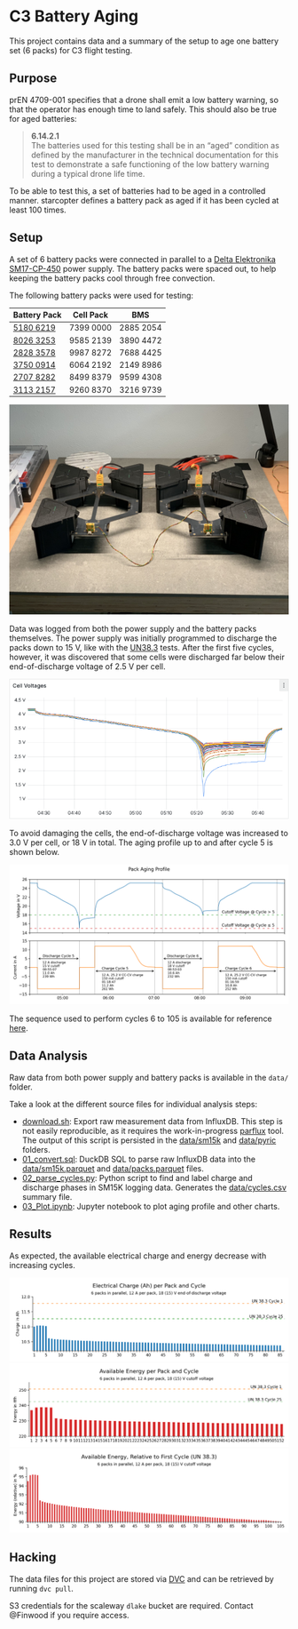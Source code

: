 # C3 Battery Aging

This project contains data and a summary of the setup to age one battery set (6 packs) for C3 flight testing.

## Purpose

prEN 4709-001 specifies that a drone shall emit a low battery warning, so that the operator has enough time to land safely. This should also be true for aged batteries:

> **6.14.2.1**  
> The batteries used for this testing shall be in an “aged” condition as defined by the manufacturer in the technical documentation for this test to demonstrate a safe functioning of the low battery warning during a typical drone life time.

To be able to test this, a set of batteries had to be aged in a controlled manner.
starcopter defines a battery pack as aged if it has been cycled at least 100 times.

## Setup

A set of 6 battery packs were connected in parallel to a [Delta Elektronika SM17-CP-450][sm15k] power supply.
The battery packs were spaced out, to help keeping the battery packs cool through free convection.

The following battery packs were used for testing:

| Battery Pack  | Cell Pack | BMS       |
| ------------- | --------- | --------- |
| [5180 6219][] | 7399 0000 | 2885 2054 |
| [8026 3253][] | 9585 2139 | 3890 4472 |
| [2828 3578][] | 9987 8272 | 7688 4425 |
| [3750 0914][] | 6064 2192 | 2149 8986 |
| [2707 8282][] | 8499 8379 | 9599 4308 |
| [3113 2157][] | 9260 8370 | 3216 9739 |

![C3 Setup](./img/setup.jpg)

Data was logged from both the power supply and the battery packs themselves.
The power supply was initially programmed to discharge the packs down to 15 V, like with the [UN38.3](../UN38.3/)
tests. After the first five cycles, however, it was discovered that some cells were discharged far below their
end-of-discharge voltage of 2.5 V per cell.

![Cell Voltages during Cycle 5](./img/cell-voltages-cycle-5.png)

To avoid damaging the cells, the end-of-discharge voltage was increased to 3.0 V per cell, or 18 V in total.
The aging profile up to and after cycle 5 is shown below.

![Aging Profile](./img/aging-profile.png)

The sequence used to perform cycles 6 to 105 is available for reference [here](./bc6s6p.s).

[sm15k]: https://www.delta-elektronika.nl/products/sm15k-series
[2707 8282]: https://www.notion.so/starcopter/2707-8282-da7e6a3a6bad42439c49a23b2453dab0?pvs=4
[3113 2157]: https://www.notion.so/starcopter/3113-2157-0b244bc53801487e869f4f124a4a7624?pvs=4
[8026 3253]: https://www.notion.so/starcopter/8026-3253-6d6b2ec0507e4152988fe1cc45dd1636?pvs=4
[5180 6219]: https://www.notion.so/starcopter/5180-6219-3ebd4f287a2e4bfcb6a198941659fef6?pvs=4
[3750 0914]: https://www.notion.so/starcopter/3750-0914-b8ac6ee9832948edba5c180e3612eca3?pvs=4
[2828 3578]: https://www.notion.so/starcopter/2828-3578-b0b2bae07d5449cdab52ea6079546539?pvs=4

## Data Analysis

Raw data from both power supply and battery packs is available in the `data/` folder.

Take a look at the different source files for individual analysis steps:

- [download.sh](./download.sh): Export raw measurement data from InfluxDB.
  This step is not easily reproducible, as it requires the work-in-progress [parflux](https://gitlab.com/starcopter/lib/parflux) tool.
  The output of this script is persisted in the [data/sm15k](./data/sm15k) and [data/pyric](./data/pyric) folders.
- [01_convert.sql](./01_convert.sql): DuckDB SQL to parse raw InfluxDB data into the [data/sm15k.parquet](./data/sm15k.parquet) and [data/packs.parquet](./data/packs.parquet) files.
- [02_parse_cycles.py](./02_parse_cycles.py): Python script to find and label charge and discharge phases in SM15K logging data.
  Generates the [data/cycles.csv](./data/cycles.csv) summary file.
- [03_Plot.ipynb](./03_Plot.ipynb): Jupyter notebook to plot aging profile and other charts.

## Results

As expected, the available electrical charge and energy decrease with increasing cycles.

![Electrical Charge per Cycle](./img/charge-per-cycle.png)  
![Energy per Cycle](./img/energy-per-cycle.png)  
![Relative Energy per Cycle](./img/relative-energy-per-cycle.png)  

## Hacking

The data files for this project are stored via [DVC](https://dvc.org/) and can be retrieved by running `dvc pull`.

S3 credentials for the scaleway `dlake` bucket are required. Contact @Finwood if you require access.
